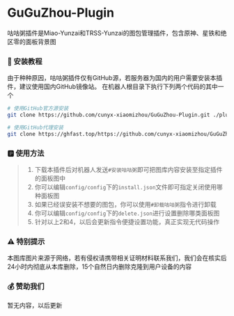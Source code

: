 # GuGuZhou-Plugin
咕咕粥插件是Miao-Yunzai和TRSS-Yunzai的图包管理插件，包含原神、星铁和绝区零的面板背景图

### 👀 安装教程
由于种种原因，咕咕粥插件仅有GitHub源，若服务器为国内的用户需要安装本插件，建议使用国内GitHub镜像站。
在机器人根目录下执行下列两个代码的其中一个
```bash
# 使用GitHub官方源安装
git clone https://github.com/cunyx-xiaomizhou/GuGuZhou-Plugin.git ./plugins/GuGuZhou-Plugin/
```

```bash
# 使用GitHub代理安装
git clone https://ghfast.top/https://github.com/cunyx-xiaomizhou/GuGuZhou-Plugin.git ./plugins/GuGuZhou-Plugin/
```
### 🅿️ 使用方法
> 1. 下载本插件后对机器人发送`#安装咕咕粥`即可把图库内容安装至指定插件的面板图中  
> 2. 你可以编辑`config/config`下的`install.json`文件即可指定关闭使用哪种面板图  
> 3. 如果已经误安装不想要的图包，你可以使用`#卸载咕咕粥`指令进行卸载  
> 4. 你可以编辑`config/config`下的`delete.json`进行设置删除哪类面板图
> 5. 针对以上2和4，以后会更新指令便捷设置功能，真正实现无代码操作

### ⚠️ 特别提示
本图库图片来源于网络，若有侵权请携带相关证明材料联系我们，我们会在核实后24小时内彻底从本库删除，15个自然日内删除克隆到用户设备的内容

### 💰 赞助我们
暂无内容，以后更新
